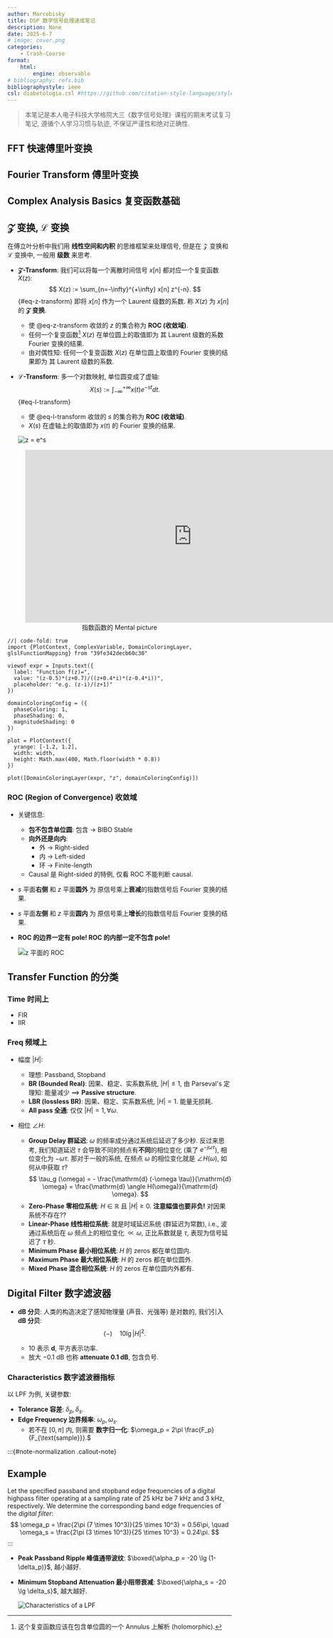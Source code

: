 ```yaml
---
author: Marcobisky
title: DSP 数字信号处理速成笔记
description: None
date: 2025-6-7
# image: cover.png
categories:
    - Crash-Course
format: 
    html:
        engine: observable
# bibliography: refs.bib
bibliographystyle: ieee
csl: diabetologia.csl #https://github.com/citation-style-language/styles
---
```


> 本笔记是本人电子科技大学格院大三《数字信号处理》课程的期末考试复习笔记, 遵循个人学习习惯与轨迹, 不保证严谨性和绝对正确性.

## FFT 快速傅里叶变换

## Fourier Transform 傅里叶变换

## Complex Analysis Basics 复变函数基础

## $\mathcal{Z}$ 变换, $\mathcal{L}$ 变换

在傅立叶分析中我们用 **线性空间和内积** 的思维框架来处理信号, 但是在 $\mathcal{Z}$ 变换和 $\mathcal{L}$ 变换中, 一般用 **级数** 来思考.

- **$\mathcal{Z}$-Transform**: 我们可以将每一个离散时间信号 $x[n]$ 都对应一个复变函数 $X(z)$:
    $$
    X(z) := \sum_{n=-\infty}^{+\infty} x[n] z^{-n}.
    $${#eq-z-transform}
    即将 $x[n]$ 作为一个 Laurent 级数的系数. 称 $X(z)$ 为 $x[n]$ 的 **$\mathcal{Z}$ 变换**. 

	- 使 @eq-z-transform 收敛的 $z$ 的集合称为 **ROC (收敛域)**.
	- 任何一个复变函数[^any] $X(z)$ 在单位圆上的取值即为 其 Laurent 级数的系数 Fourier 变换的结果.
	- 由对偶性知: 任何一个复变函数 $X(z)$ 在单位圆上取值的 Fourier 变换的结果即为 其 Laurent 级数的系数.
    
[^any]: 这个复变函数应该在包含单位圆的一个 Annulus 上解析 (holomorphic).

- **$\mathcal{L}$-Transform**: 多一个对数映射, 单位圆变成了虚轴: $$ X(s) := \int_{-\infty}^{+\infty} x(t) e^{-st} dt. $${#eq-l-transform}

	- 使 @eq-l-transform 收敛的 $s$ 的集合称为 **ROC (收敛域)**.
	- $X(s)$ 在虚轴上的取值即为 $x(t)$ 的 Fourier 变换的结果.

	![$z = e^s$](s2z.png)

<figure>
  <iframe width="748" height="388" 
          src="https://www.youtube.com/embed/EuZv229Yf54" 
          title="Visualizing Euler's formula" 
          frameborder="0" 
          allow="accelerometer; autoplay; clipboard-write; encrypted-media; gyroscope; picture-in-picture; web-share" 
          referrerpolicy="strict-origin-when-cross-origin" 
          allowfullscreen>
  </iframe>
  <figcaption style="text-align:center">
    指数函数的 Mental picture
  </figcaption>
</figure>

```{ojs}
//| code-fold: true
import {PlotContext, ComplexVariable, DomainColoringLayer, glslFunctionMapping} from "39fe342decb60c30"

viewof expr = Inputs.text({
  label: "Function f(z)=",
  value: "(z-0.5)*(z+0.7)/((z+0.4*i)*(z-0.4*i))",
  placeholder: "e.g. (z-i)/(z+1)"
})

domainColoringConfig = ({
  phaseColoring: 1,
  phaseShading: 0,
  magnitudeShading: 0
})

plot = PlotContext({
  yrange: [-1.2, 1.2],
  width: width,
  height: Math.max(400, Math.floor(width * 0.8))
})

plot([DomainColoringLayer(expr, "z", domainColoringConfig)])
```

### ROC (Region of Convergence) 收敛域

- 关键信息:
	- **包不包含单位圆**: 包含 -> BIBO Stable
	- **向外还是向内**: 
		- 外 -> Right-sided
		- 内 -> Left-sided
		- 环 -> Finite-length
	- Causal 是 Right-sided 的特例, 仅看 ROC 不能判断 causal.


- $s$ 平面**右侧** 和 $z$ 平面**圆外** 为 原信号乘上**衰减**的指数信号后 Fourier 变换的结果.

- $s$ 平面**左侧** 和 $z$ 平面**圆内** 为 原信号乘上**增长**的指数信号后 Fourier 变换的结果.

- **ROC 的边界一定有 pole! ROC 的内部一定不包含 pole!**

	![$z$ 平面的 ROC](roc-z-domain.png)

## Transfer Function 的分类

### Time 时间上

- FIR
- IIR

### Freq 频域上

- 幅度 $|H|$: 
	- 理想: Passband, Stopband
	- **BR (Bounded Real)**: 因果、稳定、实系数系统, $|H| \leq 1$, 由 Parseval's 定理知: 能量减少 $\implies$ **Passive structure**.
	- **LBR (lossless BR)**: 因果、稳定、实系数系统, $|H| = 1$. 能量无损耗.
	- **All pass 全通**: 仅仅 $|H| = 1, \forall \omega$.

- 相位 $\angle H$:

	- **Group Delay 群延迟**: $\omega$ 的频率成分通过系统后延迟了多少秒. 反过来思考, 我们知道延迟 $\tau$ 会导致不同的频点有**不同**的相位变化 (乘了 $e^{-j\omega \tau}$), 相位变化为 $-\omega \tau$. 那对于一般的系统, 在频点 $\omega$ 的相位变化就是 $\angle H(\omega)$, 如何从中获取 $\tau$? $$ \tau_g (\omega) = - \frac{\mathrm{d} (-\omega \tau)}{\mathrm{d} \omega} = \frac{\mathrm{d} \angle H(\omega)}{\mathrm{d} \omega}. $$
	- **Zero-Phase 零相位系统**: $H \in \mathbb{R}$ 且 $|H| \ge 0$. **注意幅值也要非负!** 对因果系统不存在??
	- **Linear-Phase 线性相位系统**: 就是时域延迟系统 (群延迟为常数), i.e., 波通过系统后在 $\omega$ 频点上的相位变化 $\propto \omega$, 正比系数就是 $\tau$, 表现为信号延迟了 $\tau$ 秒.
	- **Minimum Phase 最小相位系统**: $H$ 的 zeros 都在单位圆内.
	- **Maximum Phase 最大相位系统**: $H$ 的 zeros 都在单位圆外.
	- **Mixed Phase 混合相位系统**: $H$ 的 zeros 在单位圆内外都有.


## Digital Filter 数字滤波器

- **dB 分贝**: 人类的构造决定了感知物理量 (声音、光强等) 是对数的, 我们引入 **dB 分贝**: $$ (-) \quad 10 \lg |H|^2. $$

	- $10$ 表示 **d**, 平方表示功率.
	- 放大 $-0.1 \text{ dB}$ 也称 **attenuate $0.1 \text{ dB}$**, 包含负号.

### Characteristics 数字滤波器指标

以 LPF 为例, 关键参数:

- **Tolerance 容差**: $\delta_p, \delta_s$.
- **Edge Frequency 边界频率**: $\omega_p, \omega_s$.
	- 若不在 $[0, \pi]$ 内, 则需要 **数字归一化**: $\omega_p = 2\pi \frac{F_p}{F_{\text{sample}}}.$

:::{#note-normalization .callout-note}
## Example
Let the specified passband and stopband edge frequencies of a digital highpass filter operating at a sampling rate of $25 \text{ kHz}$ be $7 \text{ kHz}$ and $3 \text{ kHz}$, respectively. We determine the corresponding band edge frequencies of the *digital filter*:
$$
\omega_p = \frac{2\pi (7 \times 10^3)}{25 \times 10^3} = 0.56\pi, \quad
\omega_s = \frac{2\pi (3 \times 10^3)}{25 \times 10^3} = 0.24\pi.
$$
:::

- **Peak Passband Ripple 峰值通带波纹**: $\boxed{\alpha_p = -20 \lg (1- \delta_p)}$, 越小越好.
- **Minimum Stopband Attenuation 最小阻带衰减**: $\boxed{\alpha_s = -20 \lg \delta_s}$, 越大越好.

	![Characteristics of a LPF](LPF.png)